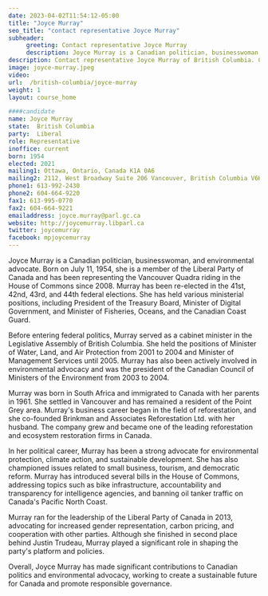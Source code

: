 ```yaml
---
date: 2023-04-02T11:54:12-05:00
title: "Joyce Murray"
seo_title: "contact representative Joyce Murray"
subheader:
     greeting: Contact representative Joyce Murray
     description: Joyce Murray is a Canadian politician, businesswoman, and environmental advocate. Born on July 11, 1954, she is a member of the Liberal Party of Canada and has been representing the Vancouver Quadra riding in the House of Commons since 2008. Murray has been re-elected in the 41st, 42nd, 43rd, and 44th federal elections. She has held various ministerial positions, including President of the Treasury Board, Minister of Digital Government, and Minister of Fisheries, Oceans, and the Canadian Coast Guard.
description: Contact representative Joyce Murray of British Columbia. Contact information for Joyce Murray includes email address, phone number, and mailing address.
image: joyce-murray.jpeg
video:
url:  /british-columbia/joyce-murray
weight: 1
layout: course_home

####candidate
name: Joyce Murray
state:	British Columbia
party:	Liberal
role: Representative
inoffice: current
born: 1954
elected: 2021
mailing1: Ottawa, Ontario, Canada K1A 0A6
mailing2: 2112, West Broadway Suite 206 Vancouver, British Columbia V6K 2C8
phone1: 613-992-2430
phone2: 604-664-9220
fax1: 613-995-0770
fax2: 604-664-9221
emailaddress: joyce.murray@parl.gc.ca
website: http://joycemurray.libparl.ca
twitter: joycemurray
facebook: mpjoycemurray
---
```


Joyce Murray is a Canadian politician, businesswoman, and environmental advocate. Born on July 11, 1954, she is a member of the Liberal Party of Canada and has been representing the Vancouver Quadra riding in the House of Commons since 2008. Murray has been re-elected in the 41st, 42nd, 43rd, and 44th federal elections. She has held various ministerial positions, including President of the Treasury Board, Minister of Digital Government, and Minister of Fisheries, Oceans, and the Canadian Coast Guard.

Before entering federal politics, Murray served as a cabinet minister in the Legislative Assembly of British Columbia. She held the positions of Minister of Water, Land, and Air Protection from 2001 to 2004 and Minister of Management Services until 2005. Murray has also been actively involved in environmental advocacy and was the president of the Canadian Council of Ministers of the Environment from 2003 to 2004.

Murray was born in South Africa and immigrated to Canada with her parents in 1961. She settled in Vancouver and has remained a resident of the Point Grey area. Murray's business career began in the field of reforestation, and she co-founded Brinkman and Associates Reforestation Ltd. with her husband. The company grew and became one of the leading reforestation and ecosystem restoration firms in Canada.

In her political career, Murray has been a strong advocate for environmental protection, climate action, and sustainable development. She has also championed issues related to small business, tourism, and democratic reform. Murray has introduced several bills in the House of Commons, addressing topics such as bike infrastructure, accountability and transparency for intelligence agencies, and banning oil tanker traffic on Canada's Pacific North Coast.

Murray ran for the leadership of the Liberal Party of Canada in 2013, advocating for increased gender representation, carbon pricing, and cooperation with other parties. Although she finished in second place behind Justin Trudeau, Murray played a significant role in shaping the party's platform and policies.

Overall, Joyce Murray has made significant contributions to Canadian politics and environmental advocacy, working to create a sustainable future for Canada and promote responsible governance.
